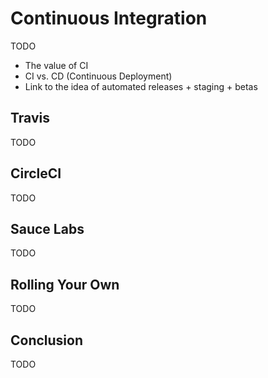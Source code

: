# Continuous Integration

TODO

* The value of CI
* CI vs. CD (Continuous Deployment)
* Link to the idea of automated releases + staging + betas

## Travis

TODO

## CircleCI

TODO

## Sauce Labs

TODO

## Rolling Your Own

TODO

## Conclusion

TODO
